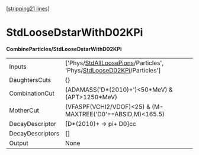 [\[stripping21 lines\]](../stripping21-index.md)

# StdLooseDstarWithD02KPi

**CombineParticles/StdLooseDstarWithD02KPi**

|                  |                                                                                                                                                                                  |
|------------------|----------------------------------------------------------------------------------------------------------------------------------------------------------------------------------|
| Inputs           | \['Phys/[StdAllLoosePions](../commonparticles/stripping21-stdallloosepions.md)/Particles', 'Phys/[StdLooseD02KPi](../commonparticles/stripping21-stdloosed02kpi.md)/Particles'\] |
| DaughtersCuts    | {}                                                                                                                                                                               |
| CombinationCut   | (ADAMASS('D\*(2010)+')\<50\*MeV) & (APT\>1250\*MeV)                                                                                                                              |
| MotherCut        | (VFASPF(VCHI2/VDOF)\<25) & (M-MAXTREE('D0'==ABSID,M)\<165.5)                                                                                                                     |
| DecayDescriptor  | \[D\*(2010)+ -\> pi+ D0\]cc                                                                                                                                                      |
| DecayDescriptors | \[\]                                                                                                                                                                             |
| Output           | None                                                                                                                                                                             |
